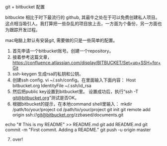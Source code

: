 git + bitbucket 配置

bitbuckte 相比于时下最流行的 github, 其最牛之处在于可以免费创建私人项目。这点相当吸引人。我打算把一些杂乱的项目放上去，一方面为个备份，另一方面也为跟踪开发过程。

mac电脑上默认有安装git, 需要做的只是一些简单的配置。

1. 首先申请一个bitbucket账号。创建一个repository。
2. 接着参考这篇文章，https://confluence.atlassian.com/display/BITBUCKET/Set+up+SSH+for+Git
3. ssh-keygen 生成rsa的私钥和公钥。
4. 创建ssh config.
vi ~/.ssh/config。在里面输入下面内容：
Host bitbucket.org
 IdentityFile ~/.ssh/id_rsa
5. 然后把public key设置到bitbucket里。
    设置成功后，执行“ssh -T git@bitbucket.org”测试是否OK。
6. 根据bitbucket的提示，在本地command shell里输入：
mkdir /path/to/your/project
cd /path/to/your/project
git init
git remote add origin ssh://git@bitbucket.org/zzbased/documents.git

echo "# This is my README" >> README.md
git add README.md
git commit -m "First commit. Adding a README."
git push -u origin master

7. over!